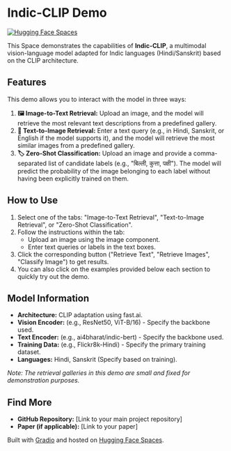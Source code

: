 # Indic-CLIP Demo

[![Hugging Face Spaces](https://img.shields.io/badge/%F0%9F%A4%97%20Hugging%20Face-Spaces-blue)](https://huggingface.co/spaces/[your-username]/[your-space-name]) <!-- Replace with your Space URL -->

This Space demonstrates the capabilities of **Indic-CLIP**, a multimodal vision-language model adapted for Indic languages (Hindi/Sanskrit) based on the CLIP architecture.

## Features

This demo allows you to interact with the model in three ways:

1.  **🖼️ Image-to-Text Retrieval:** Upload an image, and the model will retrieve the most relevant text descriptions from a predefined gallery.
2.  **📝 Text-to-Image Retrieval:** Enter a text query (e.g., in Hindi, Sanskrit, or English if the model supports it), and the model will retrieve the most similar images from a predefined gallery.
3.  **🏷️ Zero-Shot Classification:** Upload an image and provide a comma-separated list of candidate labels (e.g., "बिल्ली, कुत्ता, पक्षी"). The model will predict the probability of the image belonging to each label without having been explicitly trained on them.

## How to Use

1.  Select one of the tabs: "Image-to-Text Retrieval", "Text-to-Image Retrieval", or "Zero-Shot Classification".
2.  Follow the instructions within the tab:
    *   Upload an image using the image component.
    *   Enter text queries or labels in the text boxes.
3.  Click the corresponding button ("Retrieve Text", "Retrieve Images", "Classify Image") to get results.
4.  You can also click on the examples provided below each section to quickly try out the demo.

## Model Information

*   **Architecture:** CLIP adaptation using fast.ai.
*   **Vision Encoder:** (e.g., ResNet50, ViT-B/16) - Specify the backbone used.
*   **Text Encoder:** (e.g., ai4bharat/indic-bert) - Specify the backbone used.
*   **Training Data:** (e.g., Flickr8k-Hindi) - Specify the primary training dataset.
*   **Languages:** Hindi, Sanskrit (Specify based on training).

*Note: The retrieval galleries in this demo are small and fixed for demonstration purposes.*

## Find More

*   **GitHub Repository:** [Link to your main project repository] <!-- Add link -->
*   **Paper (if applicable):** [Link to your paper] <!-- Add link -->

Built with [Gradio](https://gradio.app/) and hosted on [Hugging Face Spaces](https://huggingface.co/spaces).
